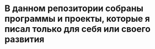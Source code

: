 # В данном репозитории собраны программы и проекты, которые я писал только для себя или своего развития

